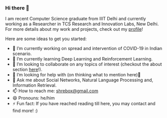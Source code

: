 ### Hi there 👋

I am recent Computer Science graduate from IIIT Delhi and currently working as a Researcher in TCS Research and Innovation Labs, New Delhi. For more details about my work and projects, check out my [profile](https://www.linkedin.com/in/shreyash-arya-60254810a/)!

<!--
**shrebox/shrebox** is a ✨ _special_ ✨ repository because its `README.md` (this file) appears on your GitHub profile.
-->

Here are some ideas to get you started:

- 🔭 I’m currently working on spread and intervention of COVID-19 in Indian scenario.
- 🌱 I’m currently learning Deep Learning and Reinforcement Learning.
- 👯 I’m looking to collaborate on any topics of interest (checkout the about section [here](https://www.linkedin.com/in/shreyash-arya-60254810a/)!).
- 🤔 I’m looking for help with (on thinking what to mention here)🤔
- 💬 Ask me about Social Networks, Natural Language Processing and, Information Retrieval.
- 📫 How to reach me: shrebox@gmail.com
- 😄 Pronouns: he/him
- ⚡ Fun fact: If you have reached reading till here, you may contact and find more! :)


